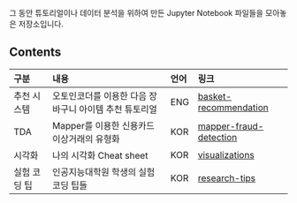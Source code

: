 그 동안 튜토리얼이나 데이터 분석을 위하여 만든 Jupyter Notebook 파일들을 모아놓은 저장소입니다.

## Contents
|구분|내용|언어|링크|
|:----|:----|:----|:----|
|추천 시스템| 오토인코더를 이용한 다음 장바구니 아이템 추천 튜토리얼 | ENG | [basket-recommendation](https://github.com/HiddenBeginner/notebooks/blob/master/basket-recommendation/AutoEncoder%20for%20Recommending%20Next%20Items%20In%20the%20Basket.ipynb)|
|TDA| Mapper를 이용한 신용카드 이상거래의 유형화 | KOR | [mapper-fraud-detection](https://github.com/HiddenBeginner/notebooks/blob/master/mapper-fraud-detection/CaseStudy-Mapper-Visualization-on-Credit-Card-Fraud-Detection.ipynb) |
|시각화| 나의 시각화 Cheat sheet | KOR | [visualizations](https://github.com/HiddenBeginner/notebooks/blob/master/visualizations/visualizations.ipynb) | 
|실험 코딩 팁| 인공지능대학원 학생의 실험 코딩 팁들 | KOR | [research-tips](https://github.com/HiddenBeginner/notebooks/blob/master/research-tips/2022-11-11_tips.ipynb) | 


